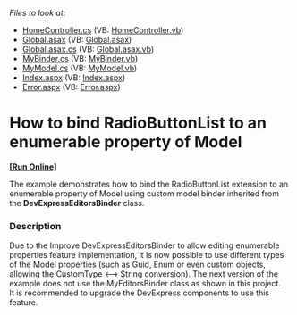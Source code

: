 <!-- default file list -->
*Files to look at*:

* [HomeController.cs](./CS/Controllers/HomeController.cs) (VB: [HomeController.vb](./VB/Controllers/HomeController.vb))
* [Global.asax](./CS/Global.asax) (VB: [Global.asax](./VB/Global.asax))
* [Global.asax.cs](./CS/Global.asax.cs) (VB: [Global.asax.vb](./VB/Global.asax.vb))
* [MyBinder.cs](./CS/Models/MyBinder.cs) (VB: [MyBinder.vb](./VB/Models/MyBinder.vb))
* [MyModel.cs](./CS/Models/MyModel.cs) (VB: [MyModel.vb](./VB/Models/MyModel.vb))
* [Index.aspx](./CS/Views/Home/Index.aspx) (VB: [Index.aspx](./VB/Views/Home/Index.aspx))
* [Error.aspx](./CS/Views/Shared/Error.aspx) (VB: [Error.aspx](./VB/Views/Shared/Error.aspx))
<!-- default file list end -->
# How to bind RadioButtonList to an enumerable property of Model
<!-- run online -->
**[[Run Online]](https://codecentral.devexpress.com/e2871/)**
<!-- run online end -->


<p>The example demonstrates how to bind the RadioButtonList extension to an enumerable property of Model using custom model binder inherited from the <strong>DevExpressEditorsBinder</strong> class.</p>


<h3>Description</h3>

<p>Due to the <a data-ticket="S36682">Improve DevExpressEditorsBinder to allow editing enumerable properties </a> feature implementation, it is now possible to use different types of the Model properties (such as Guid, Enum or even custom objects, allowing the CustomType &lt;--&gt; String conversion). The next version of the example does not use the MyEditorsBinder class as shown in this project.<br /> It is recommended to upgrade the DevExpress components to use this feature.</p>

<br/>


